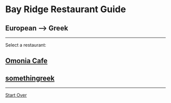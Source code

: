 # Bay Ridge Restaurant Guide
## European --> Greek
---
Select a restaurant:
## [Omonia Cafe](http://omoniacafe.com/)
## [somethingreek](https://www.somethingreekonline.com/menu.html)
---
[Start Over](../home.md)
